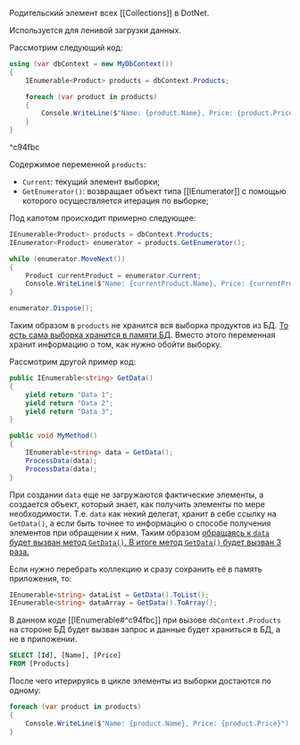 Родительский элемент всех [[Collections]] в DotNet.

Используется для ленивой загрузки данных.

Рассмотрим следующий код:

```csharp
using (var dbContext = new MyDbContext())
{
    IEnumerable<Product> products = dbContext.Products;

    foreach (var product in products)
    {
        Console.WriteLine($"Name: {product.Name}, Price: {product.Price}");
    }
}
```

^c94fbc

Содержимое переменной ``products``:

- ``Current``: текущий элемент выборки;
- ``GetEnumerator()``: возвращает объект типа [[IEnumerator]] с помощью которого осуществляется итерация по выборке;

Под капотом происходит примерно следующее:
```csharp
IEnumerable<Product> products = dbContext.Products;
IEnumerator<Product> enumerator = products.GetEnumerator();

while (enumerator.MoveNext())
{
    Product currentProduct = enumerator.Current;
    Console.WriteLine($"Name: {currentProduct.Name}, Price: {currentProduct.Price}");
}

enumerator.Dispose();
```

Таким образом в ``products`` не хранится вся выборка продуктов из БД. <u>То есть сама выборка хранится в памяти БД</u>. Вместо этого переменная хранит информацию о том, как нужно обойти выборку. 


Рассмотрим другой пример код:
```csharp
public IEnumerable<string> GetData()  
{  
	yield return "Data 1";  
	yield return "Data 2";  
	yield return "Data 3";  
}

public void MyMethod()  
{  
	IEnumerable<string> data = GetData();  
	ProcessData(data);  
	ProcessData(data);  
}
```
При создании ``data`` еще не загружаются фактические элементы, а создается объект, который знает, как получить элементы по мере необходимости. Т.е. ``data`` как некий делегат, хранит в себе ссылку на ``GetData()``, а если быть точнее то информацию о способе получения элементов при обращении к ним. Таким образом <u>обращаясь к ``data`` будет вызван метод ``GetData()``. В итоге метод ``GetData()`` будет вызван 3 раза. </u>

Если нужно перебрать коллекцию и сразу сохранить её в память приложения, то:

```csharp
IEnumerable<string> dataList = GetData().ToList();
IEnumerable<string> dataArray = GetData().ToArray();  
```

В данном коде [[IEnumerable#^c94fbc]]  при вызове ``dbContext.Products`` на стороне БД будет вызван запрос и данные будет храниться в БД, а не в приложении. 
```sql
SELECT [Id], [Name], [Price]
FROM [Products]
```
После чего итерируясь в цикле элементы из выборки достаются по одному:
```csharp
foreach (var product in products)
{
	Console.WriteLine($"Name: {product.Name}, Price: {product.Price}");
}
```




